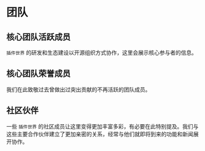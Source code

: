 <script setup>
import { VPTeamMembers } from 'vitepress/theme'

const members = [
    {
        avatar: 'https://cdn.fresns.cn/wiki/avatars/mouyong.jpg',
        name: '牟勇',
        links: [
            {
                icon: {
                    svg: '<svg class="icon" viewBox="0 0 1024 1024" version="1.1" xmlns="http://www.w3.org/2000/svg" p-id="2664" height="128" width="128"><path d="M464.64 128.32a16.224 16.224 0 0 0-16.64 16.32V208c0 8.96 7.04 16 16 16v0.64c199.36 7.68 359.68 168 367.36 367.36H832c0 8.96 7.04 16 16 16h63.36c9.28 0 16.64-7.68 16.32-16.64-8.64-251.52-211.52-454.4-463.04-463.04z m0 160a16.448 16.448 0 0 0-16.64 16.32v63.36c0 8.96 7.04 16 16 16v0.96c111.04 7.36 199.68 96 207.04 207.04H672c0 8.96 7.04 16 16 16h63.36c8.96 0 16.64-7.68 16.32-16.64-8.64-163.2-139.84-294.4-303.04-303.04zM176 320c-8.96 0-16 7.04-16 16v352c0 114.56 93.44 208 208 208s208-93.44 208-208-93.44-208-208-208c-8.96 0-16 7.04-16 16v96c0 8.96 7.04 16 16 16a80 80 0 0 1 0 160A80 80 0 0 1 288 688v-352c0-8.96-7.04-16-16-16h-96z" p-id="2665"></path></svg>'
                },
                link: 'https://mouyong.github.io/'
            },
            {
                icon: {
                    svg: '<svg class="icon" viewBox="0 0 1024 1024" version="1.1" xmlns="http://www.w3.org/2000/svg" p-id="2686" height="128" width="128"><path d="M511.6 76.3C264.3 76.2 64 276.4 64 523.5 64 718.9 189.3 885 363.8 946c23.5 5.9 19.9-10.8 19.9-22.2v-77.5c-135.7 15.9-141.2-73.9-150.3-88.9C215 726 171.5 718 184.5 703c30.9-15.9 62.4 4 98.9 57.9 26.4 39.1 77.9 32.5 104 26 5.7-23.5 17.9-44.5 34.7-60.8-140.6-25.2-199.2-111-199.2-213 0-49.5 16.3-95 48.3-131.7-20.4-60.5 1.9-112.3 4.9-120 58.1-5.2 118.5 41.6 123.2 45.3 33-8.9 70.7-13.6 112.9-13.6 42.4 0 80.2 4.9 113.5 13.9 11.3-8.6 67.3-48.8 121.3-43.9 2.9 7.7 24.7 58.3 5.5 118 32.4 36.8 48.9 82.7 48.9 132.3 0 102.2-59 188.1-200 212.9 23.5 23.2 38.1 55.4 38.1 91v112.5c0.8 9 0 17.9 15 17.9 177.1-59.7 304.6-227 304.6-424.1 0-247.2-200.4-447.3-447.5-447.3z" p-id="2687"></path></svg>',
                },
                link: 'https://github.com/mouyong'
            },
            {
                icon: {
                    svg: '<svg class="icon" viewBox="0 0 1024 1024" version="1.1" xmlns="http://www.w3.org/2000/svg" p-id="3562" height="128" width="128"><path d="M369.437585 678.288281l64.901149 86.490863 22.083971 0L607.479073 605.751221l119.321596 159.027923 71.447239 0L607.479073 513.579985 445.380208 688.829358 369.437585 585.346495 233.094314 764.780167l71.446215 0L369.437585 678.288281zM274.238386 272.66096l63.698764 0 0 63.698764-63.698764 0L274.238386 272.66096 274.238386 272.66096zM385.055285 272.66096l365.597629 0 0 63.698764L385.055285 336.359724 385.055285 272.66096 385.055285 272.66096zM274.238386 400.058488l63.698764 0 0 62.822814-63.698764 0L274.238386 400.058488 274.238386 400.058488zM385.055285 400.058488l365.597629 0 0 62.822814L385.055285 462.881302 385.055285 400.058488 385.055285 400.058488zM892.880195 257.394255c0-70.117964-56.839543-126.957507-126.959553-126.957507L258.096754 130.436748c-70.117964 0-126.95853 56.839543-126.95853 126.957507l0 507.817748c0 70.120011 56.840566 126.960577 126.95853 126.960577l507.823887 0c70.120011 0 126.959553-56.840566 126.959553-126.960577L892.880195 257.394255 892.880195 257.394255zM849.773422 756.258073c0 50.774407-41.159422 91.934852-91.933829 91.934852l-490.787886 0c-50.773384 0-91.933829-41.160445-91.933829-91.934852L175.117878 265.479397c0-50.77236 41.160445-91.938945 91.933829-91.938945l490.787886 0c50.774407 0 91.933829 41.166585 91.933829 91.938945L849.773422 756.258073 849.773422 756.258073zM830.055334 741.916437" p-id="3563"></path></svg>'
                },
                link: 'https://laravel-workerman.iwnweb.com/'
            },
            {
                icon: {
                    svg: '<svg class="icon" viewBox="0 0 1024 1024" version="1.1" xmlns="http://www.w3.org/2000/svg" p-id="5505" height="128" width="128"><path d="M1008.810667 231.68a15.530667 15.530667 0 0 1 0.597333 4.224v219.733333c0 5.76-3.114667 11.093333-8.064 13.909334l-184.448 106.24v210.517333a16.128 16.128 0 0 1-8.021333 13.909333L423.722667 1021.866667a13.482667 13.482667 0 0 1-2.816 1.152c-0.341333 0.085333-0.682667 0.341333-1.024 0.426666a14.848 14.848 0 0 1-8.192 0c-0.469333-0.085333-0.853333-0.341333-1.237334-0.512-0.896-0.341333-1.834667-0.597333-2.688-1.066666L22.784 800.213333a16.042667 16.042667 0 0 1-8.064-13.909333V126.890667c0-1.408 0.213333-2.816 0.597333-4.181334 0.128-0.512 0.426667-0.896 0.597334-1.365333a15.744 15.744 0 0 1 0.981333-2.474667c0.170667-0.554667 0.64-0.938667 0.981333-1.408 0.512-0.682667 0.896-1.322667 1.408-1.92 0.512-0.426667 1.066667-0.768 1.578667-1.152 0.597333-0.512 1.152-1.024 1.749333-1.450666h0.042667L215.210667 2.133333a16 16 0 0 1 16 0l192.512 110.805334h0.085333c0.64 0.426667 1.152 0.896 1.749333 1.408l1.578667 1.152c0.554667 0.597333 0.896 1.237333 1.408 1.92 0.341333 0.469333 0.853333 0.896 1.066667 1.408 0.469333 0.810667 0.725333 1.621333 1.024 2.474666 0.128 0.469333 0.469333 0.896 0.554666 1.365334 0.426667 1.322667 0.597333 2.730667 0.597334 4.181333v411.818667l160.426666-92.330667V235.818667c0-1.408 0.213333-2.816 0.597334-4.181334 0.128-0.469333 0.384-0.896 0.554666-1.365333a20.778667 20.778667 0 0 1 1.024-2.517333c0.298667-0.512 0.768-0.896 1.066667-1.408 0.512-0.64 0.896-1.28 1.408-1.834667 0.512-0.512 1.066667-0.853333 1.578667-1.194667 0.597333-0.469333 1.109333-0.981333 1.749333-1.365333h0.042667l192.554666-110.848a16 16 0 0 1 16 0l192.554667 110.848c0.682667 0.426667 1.152 0.896 1.792 1.322667 0.512 0.426667 1.066667 0.768 1.536 1.194666 0.554667 0.597333 0.938667 1.237333 1.450667 1.877334 0.341333 0.512 0.810667 0.896 1.024 1.408 0.469333 0.853333 0.768 1.664 1.024 2.517333a6.826667 6.826667 0 0 1 0.64 1.408z m-31.573334 214.698667V263.637333l-67.328 38.741334-93.098666 53.589333v182.741333l160.426666-92.330666z m-192.469333 330.666666v-182.912l-91.562667 52.266667-261.418666 149.248v184.576l352.981333-203.178667zM46.72 154.624v622.421333l352.981333 203.178667v-184.576l-184.405333-104.32-0.085333-0.128h-0.085334c-0.597333-0.426667-1.066667-0.896-1.706666-1.322667-0.469333-0.426667-1.024-0.768-1.493334-1.152l-0.042666-0.085333c-0.554667-0.512-0.896-1.066667-1.322667-1.664-0.426667-0.512-0.896-0.981333-1.194667-1.578667h-0.085333c-0.341333-0.597333-0.554667-1.322667-0.853333-2.005333-0.256-0.682667-0.597333-1.152-0.768-1.834667a20.906667 20.906667 0 0 1-0.341334-2.432c-0.085333-0.597333-0.256-1.152-0.256-1.749333V246.997333l-93.013333-53.632-67.328-38.741333zM223.189333 34.56l-160.426666 92.330667 160.426666 92.330666 160.341334-92.330666L223.189333 34.56z m83.456 576.213333l93.098667-53.589333V154.624l-67.413333 38.784-93.098667 53.589333v402.56l67.413333-38.784zM800.810667 143.530667l-160.426667 92.330666 160.426667 92.288 160.384-92.330666-160.384-92.288z m-16.042667 212.437333l-93.098667-53.589333-67.370666-38.741334v182.741334l93.098666 53.589333 67.370667 38.741333V355.968z m-369.066667 411.904l235.264-134.314667 117.589334-67.072-160.298667-92.288-184.490667 106.197334-168.149333 96.853333 160.085333 90.624z" p-id="5506"></path></svg>',
                },
                link: 'https://learnku.com/users/6324/articles'
            },
            {
                icon: {
                    svg: '<svg class="icon" viewBox="0 0 1024 1024" version="1.1" xmlns="http://www.w3.org/2000/svg" p-id="2655" height="128" width="128"><path d="M512 512m-464 0a464 464 0 1 0 928 0 464 464 0 1 0-928 0Z" p-id="2656"></path><path d="M679.04 467.2a80 80 0 0 0-25.28-152.32 81.6 81.6 0 0 0-64 20 134.56 134.56 0 0 1 32 182.56 192 192 0 0 1 82.08 97.92h59.36A21.76 21.76 0 0 0 784 593.6a128 128 0 0 0-104.96-126.4zM394.24 517.44a129.6 129.6 0 0 1-21.28-56.96 134.56 134.56 0 0 1 32-106.24A138.88 138.88 0 0 1 432 331.68a82.24 82.24 0 0 0-39.84-16.8 80 80 0 0 0-46.56 152.32 128 128 0 0 0-105.6 126.4 21.76 21.76 0 0 0 21.76 21.76h50.56a192.96 192.96 0 0 1 81.92-97.92z" fill="#FFFFFF" p-id="2657"></path><path d="M363.68 709.76h288a26.4 26.4 0 0 0 26.4-26.24 155.68 155.68 0 0 0-127.04-152.96 97.28 97.28 0 0 0-30.4-184 88.16 88.16 0 0 0-12.96-0.8A97.28 97.28 0 0 0 464 530.56a155.68 155.68 0 0 0-127.04 152.96 26.4 26.4 0 0 0 26.72 26.24z" fill="#FFFFFF" p-id="2658"></path></svg>',
                },
                link: 'https://qm.qq.com/cgi-bin/qm/qr?k=HQk1tD_Go7Uu3Lk7qC2NLst16GlHdBXF&jump_from=webapi&authKey=jsPnMLVY465KLRtuHjDXB0DmQpJIovdq2ZGwXNyRLDC1CcLs9DZsrihuFmD+ejnM'
            },
            {
                icon: {
                  svg: '<svg class="icon" viewBox="0 0 1024 1024" version="1.1" xmlns="http://www.w3.org/2000/svg" p-id="4808" height="128" width="128"><path d="M832 160c16.954 0 32.986 6.696 45.145 18.855C889.304 191.014 896 207.046 896 224v416c0 16.954-6.696 32.986-18.855 45.145C864.986 697.304 848.954 704 832 704H192c-16.954 0-32.986-6.696-45.145-18.855C134.696 672.986 128 656.954 128 640V224c0-16.954 6.696-32.986 18.855-45.145C159.014 166.696 175.046 160 192 160h640m0-64H192c-70.4 0-128 57.6-128 128v416c0 70.4 57.6 128 128 128h640c70.4 0 128-57.6 128-128V224c0-70.4-57.6-128-128-128zM736 928H288c-17.6 0-32-14.4-32-32s14.4-32 32-32h448c17.6 0 32 14.4 32 32s-14.4 32-32 32zM736 352H288c-17.6 0-32-14.4-32-32s14.4-32 32-32h448c17.6 0 32 14.4 32 32s-14.4 32-32 32zM544 576H288c-17.6 0-32-14.4-32-32s14.4-32 32-32h256c17.6 0 32 14.4 32 32s-14.4 32-32 32z" p-id="4809"></path></svg>'
                },
                link: 'https://mouyong.github.io/vitepress-doc-website/'
            },
        ]
    },
    {
        avatar: '',
        name: '宋雨桐',
        links: [
            {
                icon: {
                    svg: '<svg class="icon" viewBox="0 0 1024 1024" version="1.1" xmlns="http://www.w3.org/2000/svg" p-id="2664" height="128" width="128"><path d="M464.64 128.32a16.224 16.224 0 0 0-16.64 16.32V208c0 8.96 7.04 16 16 16v0.64c199.36 7.68 359.68 168 367.36 367.36H832c0 8.96 7.04 16 16 16h63.36c9.28 0 16.64-7.68 16.32-16.64-8.64-251.52-211.52-454.4-463.04-463.04z m0 160a16.448 16.448 0 0 0-16.64 16.32v63.36c0 8.96 7.04 16 16 16v0.96c111.04 7.36 199.68 96 207.04 207.04H672c0 8.96 7.04 16 16 16h63.36c8.96 0 16.64-7.68 16.32-16.64-8.64-163.2-139.84-294.4-303.04-303.04zM176 320c-8.96 0-16 7.04-16 16v352c0 114.56 93.44 208 208 208s208-93.44 208-208-93.44-208-208-208c-8.96 0-16 7.04-16 16v96c0 8.96 7.04 16 16 16a80 80 0 0 1 0 160A80 80 0 0 1 288 688v-352c0-8.96-7.04-16-16-16h-96z" p-id="2665"></path></svg>'
                },
                link: 'https://github.com/19991121-9'
            },
        ]
    }
]

const oldMembers = [
]
</script>

# 团队

## 核心团队活跃成员

 `插件世界` 的研发和生态建设以开源组织方式协作，这里会展示核心参与者的信息。

<VPTeamMembers size="small" :members="members" />

## 核心团队荣誉成员

我们在此致敬过去曾做出过突出贡献的不再活跃的团队成员。

<VPTeamMembers size="small" :members="oldMembers" />

## 社区伙伴

一些 `插件世界` 的社区成员让这里变得更加丰富多彩，有必要在此特别提及。我们与这些主要合作伙伴建立了更加亲密的关系，经常与他们就即将到来的功能和新闻展开协作。
